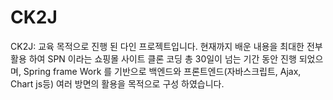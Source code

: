 # CK2J
CK2J:  교육 목적으로 진행 된 다인 프로젝트입니다. 현재까지 배운 내용을 최대한 전부 활용 하여 SPN 이라는 쇼핑몰 사이트 클론 코딩 
총 30일이 넘는 기간 동안 진행 되었으며, Spring frame Work 를 기반으로 백엔드와 프론트엔드(자바스크립트, Ajax, Chart js등) 여러 방면의 활용을 목적으로 구성 하였습니다.
